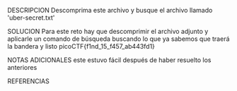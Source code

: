 
DESCRIPCION
Descomprima este archivo y busque el archivo llamado 'uber-secret.txt'

SOLUCION
Para este reto hay que descomprimir el archivo adjunto y aplicarle un comando de búsqueda buscando lo que ya sabemos que traerá la bandera y listo
picoCTF{f1nd_15_f457_ab443fd1}

NOTAS ADICIONALES
este estuvo fácil después de haber resuelto los anteriores

REFERENCIAS
